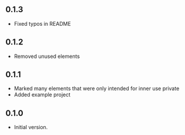 ## 0.1.3

- Fixed typos in README

## 0.1.2

- Removed unused elements

## 0.1.1

- Marked many elements that were only intended for inner use private
- Added example project

## 0.1.0

- Initial version.